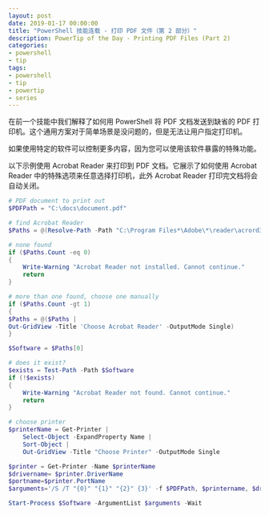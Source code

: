 ```yaml
---
layout: post
date: 2019-01-17 00:00:00
title: "PowerShell 技能连载 - 打印 PDF 文件（第 2 部分）"
description: PowerTip of the Day - Printing PDF Files (Part 2)
categories:
- powershell
- tip
tags:
- powershell
- tip
- powertip
- series
---
```

在前一个技能中我们解释了如何用 PowerShell 将 PDF 文档发送到缺省的 PDF 打印机。这个通用方案对于简单场景是没问题的，但是无法让用户指定打印机。

如果使用特定的软件可以控制更多内容，因为您可以使用该软件暴露的特殊功能。

以下示例使用 Acrobat Reader 来打印到 PDF 文档。它展示了如何使用 Acrobat Reader 中的特殊选项来任意选择打印机，此外 Acrobat Reader 打印完文档将会自动关闭。

```powershell
# PDF document to print out
$PDFPath = "C:\docs\document.pdf"

# find Acrobat Reader
$Paths = @(Resolve-Path -Path "C:\Program Files*\Adobe\*\reader\acrord32.exe")

# none found
if ($Paths.Count -eq 0)
{
    Write-Warning "Acrobat Reader not installed. Cannot continue."
    return
}

# more than one found, choose one manually
if ($Paths.Count -gt 1)
{
$Paths = @($Paths | 
Out-GridView -Title 'Choose Acrobat Reader' -OutputMode Single)
}

$Software = $Paths[0]

# does it exist?
$exists = Test-Path -Path $Software
if (!$exists)
{
    Write-Warning "Acrobat Reader not found. Cannot continue."
    return
}

# choose printer
$printerName = Get-Printer | 
    Select-Object -ExpandProperty Name | 
    Sort-Object |
    Out-GridView -Title "Choose Printer" -OutputMode Single

$printer = Get-Printer -Name $printerName
$drivername= $printer.DriverName
$portname=$printer.PortName
$arguments='/S /T "{0}" "{1}" "{2}" {3}' -f $PDFPath, $printername, $drivername, $portname

Start-Process $Software -ArgumentList $arguments -Wait
```

<!--本文国际来源：[Printing PDF Files (Part 2)](https://community.idera.com/database-tools/powershell/powertips/b/tips/posts/printing-pdf-files-part-2)-->
